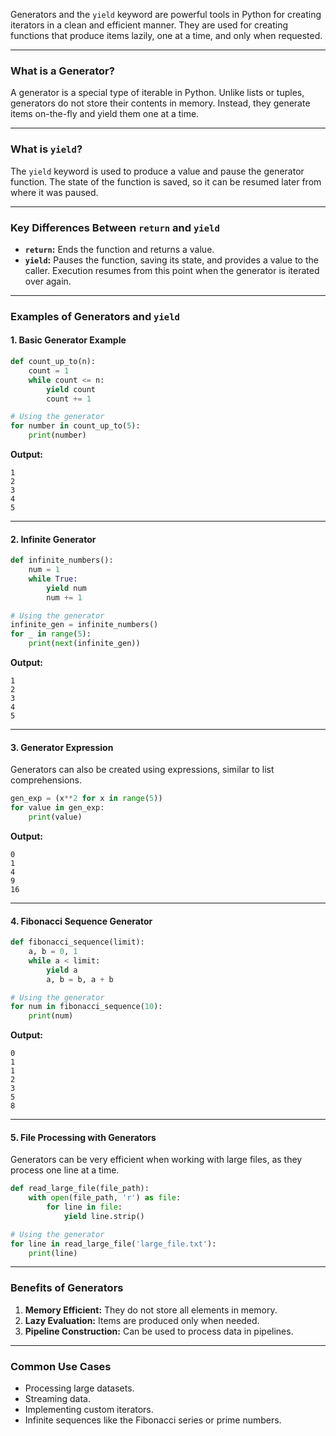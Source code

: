 Generators and the `yield` keyword are powerful tools in Python for creating iterators in a clean and efficient manner. They are used for creating functions that produce items lazily, one at a time, and only when requested.

---

### **What is a Generator?**
A generator is a special type of iterable in Python. Unlike lists or tuples, generators do not store their contents in memory. Instead, they generate items on-the-fly and yield them one at a time.

---

### **What is `yield`?**
The `yield` keyword is used to produce a value and pause the generator function. The state of the function is saved, so it can be resumed later from where it was paused.

---

### **Key Differences Between `return` and `yield`**
- **`return`:** Ends the function and returns a value.
- **`yield`:** Pauses the function, saving its state, and provides a value to the caller. Execution resumes from this point when the generator is iterated over again.

---

### **Examples of Generators and `yield`**

#### **1. Basic Generator Example**
```python
def count_up_to(n):
    count = 1
    while count <= n:
        yield count
        count += 1

# Using the generator
for number in count_up_to(5):
    print(number)
```

**Output:**
```
1
2
3
4
5
```

---

#### **2. Infinite Generator**
```python
def infinite_numbers():
    num = 1
    while True:
        yield num
        num += 1

# Using the generator
infinite_gen = infinite_numbers()
for _ in range(5):
    print(next(infinite_gen))
```

**Output:**
```
1
2
3
4
5
```

---

#### **3. Generator Expression**
Generators can also be created using expressions, similar to list comprehensions.

```python
gen_exp = (x**2 for x in range(5))
for value in gen_exp:
    print(value)
```

**Output:**
```
0
1
4
9
16
```

---

#### **4. Fibonacci Sequence Generator**
```python
def fibonacci_sequence(limit):
    a, b = 0, 1
    while a < limit:
        yield a
        a, b = b, a + b

# Using the generator
for num in fibonacci_sequence(10):
    print(num)
```

**Output:**
```
0
1
1
2
3
5
8
```

---

#### **5. File Processing with Generators**
Generators can be very efficient when working with large files, as they process one line at a time.

```python
def read_large_file(file_path):
    with open(file_path, 'r') as file:
        for line in file:
            yield line.strip()

# Using the generator
for line in read_large_file('large_file.txt'):
    print(line)
```

---

### **Benefits of Generators**
1. **Memory Efficient:** They do not store all elements in memory.
2. **Lazy Evaluation:** Items are produced only when needed.
3. **Pipeline Construction:** Can be used to process data in pipelines.

---

### **Common Use Cases**
- Processing large datasets.
- Streaming data.
- Implementing custom iterators.
- Infinite sequences like the Fibonacci series or prime numbers.
